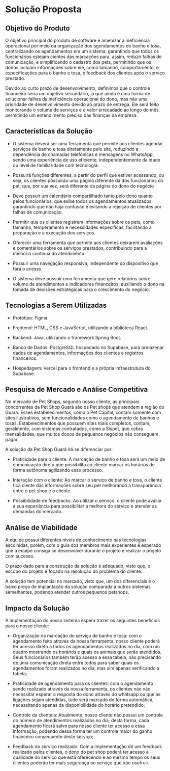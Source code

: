 # Solução Proposta

## Objetivo do Produto

O objetivo principal do produto de software é amenizar a ineficiência operacional por meio da organização dos agendamentos de banho e tosa, centralizando os agendamentos em um sistema, garantindo que todos os funcionários estejam cientes das marcações para, assim, reduzir falhas de comunicação, e simplificando o cadastro dos pets, permitindo que os donos incluam informações sobre ele, como tamanho, comportamento, e especificações para o banho e tosa, e feedback dos clientes após o serviço prestado.  

Devido ao curto prazo de desenvolvimento, definimos que o controle financeiro seria um objetivo secundário, já que ainda é uma forma de solucionar falhas da ineficiência operacional do dono, mas não uma prioridade de desenvolvimento devido ao prazo de entrega. Ele será feito monitorando o volume de serviços e o valor arrecadado ao longo do mês, permitindo um entendimento preciso das finanças da empresa.


## Características da Solução 

- O sistema deverá ser uma ferramenta que permite aos clientes agendar serviços de banho e tosa diretamente pelo site, reduzindo a dependência de chamadas telefônicas e mensagens no WhatsApp, sendo uma experiência de uso eficiente, independentemente da idade ou nível de familiaridade com tecnologia. 

- Possuirá funções diferentes, a partir do perfil que estiver acessando, ou seja, os clientes possuirão uma página diferente da dos funcionários do pet, que, por sua vez, será diferente da página do dono do negócio 

- Deve possuir um calendário compartilhado tanto pelo dono quanto pelos funcionários, que exibe todos os agendamentos atualizados, garantindo que não haja confusão e evitando a rejeição de clientes por falhas de comunicação. 

- Permitir que os clientes registrem informações sobre os pets, como tamanho, temperamento e necessidades específicas, facilitando a preparação e a execução dos serviços. 

- Oferecer uma ferramenta que permite aos clientes deixarem avaliações e comentários sobre os serviços prestados, contribuindo para a melhoria contínua do atendimento. 

- Possuir uma navegação responsiva, independente do dispositivo que fará o acesso. 

- O sistema deve possuir uma ferramenta que gere relatórios sobre volume de atendimentos e indicadores financeiros, auxiliando o dono na tomada de decisões estratégicas para o crescimento do negócio. 

## Tecnologias a Serem Utilizadas 

- Protótipo: Figma 

- Frontend: HTML, CSS e JavaScript, utilizando a biblioteca React. 

- Backend: Java, utilizando o framework Spring Boot. 

- Banco de Dados: PostgreSQL hospedado no Supabase, para armazenar dados de agendamentos, informações dos clientes e registros financeiros. 

- Hospedagem: Vercel para o frontend e a própria infraestrutura do Supabase. 

## Pesquisa de Mercado e Análise Competitiva 

No mercado de Pet Shops, segundo nosso cliente, as principais concorrentes da Pet Shop Guará são os Pet shops que atendem a região do Guará. Esses estabelecimentos, como o Pet Capital, contam somente com sites ilustrativos, sem funcionalidades como o agendamento de banhos e tosas. Estabelecimentos que possuem sites mais completos, contam, geralmente, com sistemas contratados, como a Sispet, que cobra mensalidades, que muitos donos de pequenos negócios não conseguem pagar. 

A solução da Pet Shop Guará irá se diferenciar por: 

- Praticidade para o cliente: A marcação de banho e tosa será um meio de comunicação direto que possibilita ao cliente marcar os horários de forma autônoma agilizando esse processo. 

- Interação com o cliente: Ao marcar o serviço de banho e tosa, o cliente fica ciente das informações sobre seu pet melhorando a transparência entre o pet shop e o cliente. 

- Possibilidade de feedbacks: Ao utilizar o serviço, o cliente pode avaliar a sua experiência para possibilitar a melhora do serviço e atender as demandas do mercado. 

## Análise de Viabilidade 

A equipe possui diferentes níveis de conhecimento nas tecnologias escolhidas, porém, com o guia dos membros mais experientes é esperado que a equipe consiga se desenvolver durante o projeto e realizar o projeto com sucesso.  

O prazo dado para a construção da solução é adequado, visto que, o escopo do projeto é focado na resolução do problema do cliente.  

A solução tem potencial no mercado, visto que, um dos diferenciais é o baixo preço de implantação da solução comparada a outros sistemas semelhantes, podendo atender outros pequenos petshops. 



## Impacto da Solução 

A implementação do nosso sistema espera trazer os seguintes benefícios para o nosso cliente:  

- Organização na marcação do serviço de banho e tosa: com o agendamento feito através da nossa ferramenta, nosso cliente poderá ter acesso direto a todos os agendamentos realizados no dia, com um quadro mostrando os horários e quais os animais que serão atendidos. Seus funcionários também terão acesso a essa tabela, não precisando de uma comunicação direta entre todos para saber quais os agendamentos foram realizados no dia, mas sim apenas verificando a tabela; 

- Praticidade de agendamento para os clientes: com o agendamento sendo realizado através da nossa ferramenta, os clientes não vão necessitar esperar a resposta do dono através do whatsapp ou que as ligações sejam atendidas, tudo será marcado de forma automática, necessitando apenas da disponibilidade do horário pretendido;  

- Controle da clientela: Atualmente, nosso cliente não possui um controle do número de atendimentos realizados no dia, desta forma, cada agendamento ficará salvo para nosso cliente ter acesso a essa informação, podendo dessa forma ter um controle maior do ganho financeiro consequente deste serviço; 

- Feedback do serviço realizado: Com a implementação de um feedback realizado pelos clientes, o dono do pet shop poderá ter acesso a qualidade do serviço que está oferecendo e ao mesmo tempo os seus clientes poderão ter mais segurança ao serviço que irão usufruir.  
 
